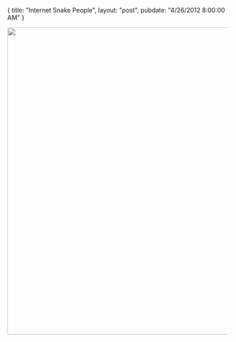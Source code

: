 {
   title: "Internet Snake People",
   layout: "post",
   pubdate: "4/26/2012 8:00:00 AM"
}


<div>
<a href="/static/images/internet-snake-people.jpg"><img width="700" src="/static/images/internet-snake-people.jpg"></a>
</div>

<br>
<br>
